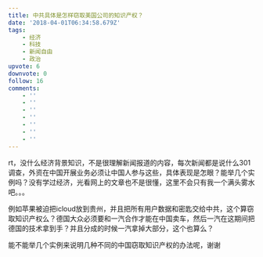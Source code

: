 ```yaml
---
title: 中共具体是怎样窃取美国公司的知识产权？
date: '2018-04-01T06:34:58.679Z'
tags:
    - 经济
    - 科技
    - 新闻自由
    - 政治
upvote: 6
downvote: 0
follow: 16
comments:
    - ''
    - ''
    - ''
    - ''
    - ''
    - ''
    - ''
---
```


rt，没什么经济背景知识，不是很理解新闻报道的内容，每次新闻都是说什么301调查，外资在中国开展业务必须让中国人参与这些，具体表现是怎眼？能举几个实例吗？没有学过经济，光看网上的文章也不是很懂，这里不会只有我一个满头雾水吧。。。

  

例如苹果被迫把icloud放到贵州，并且把所有用户数据和密匙交给中共，这个算窃取知识产权么？德国大众必须要和一汽合作才能在中国卖车，然后一汽在这期间把德国的技术拿到手？并且分成的时候一汽拿掉大部分，这个也算么？

  

能不能举几个实例来说明几种不同的中国窃取知识产权的办法呢，谢谢
